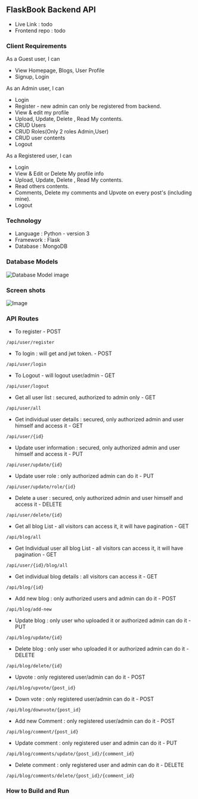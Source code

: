 ## FlaskBook Backend API

* Live Link : todo
* Frontend repo : todo

### Client Requirements
As a Guest user, I can
* View Homepage, Blogs, User Profile
* Signup, Login

As an Admin user, I can
* Login
* Register - new admin can only be registered from backend.
* View & edit my profile
* Upload, Update, Delete , Read My contents.
* CRUD Users
* CRUD Roles(Only 2 roles Admin,User)
* CRUD user contents
* Logout

As a Registered user, I can
* Login
* View & Edit or Delete My profile info
* Upload, Update, Delete , Read My contents.
* Read others contents.
* Comments, Delete my comments and Upvote on every post's (including mine).
* Logout

### Technology
* Language : Python - version 3
* Framework : Flask
* Database : MongoDB

### Database Models
![Database Model image](https://drive.google.com/uc?export=view&id=1sRqNj3UHpOGM1HlIFY_UlnKoiq0wak4H)

### Screen shots
![Image](https://drive.google.com/uc?export=view&id=1xbwXOZi2K5WhGzdgbSnNGiUed2caHWOI)


### API Routes
* To register - POST
```text
/api/user/register
```
* To login : will get and jwt token. - POST
```text
/api/user/login
```
* To Logout - will logout user/admin - GET
```text
/api/user/logout
```
* Get all user list : secured, authorized to admin only - GET
```text
/api/user/all
```
* Get individual user details : secured, only authorized admin and user himself and access it - GET
```text
/api/user/{id}
```
* Update user information : secured, only authorized admin and user himself and access it - PUT
```text
/api/user/update/{id}
```
* Update user role : only authorized admin can do it - PUT
```text
/api/user/update/role/{id}
```
* Delete a user : secured, only authorized admin and user himself and access it - DELETE
```text
/api/user/delete/{id}
```
* Get all blog List - all visitors can access it, it will have pagination - GET
```text
/api/blog/all
```
* Get Individual user all blog List - all visitors can access it, it will have pagination - GET
```text
/api/user/{id}/blog/all
```
* Get individual blog details : all visitors can access it - GET
```text
/api/blog/{id}
```
* Add new blog : only authorized users and admin can do it - POST
```text
/api/blog/add-new
```
* Update blog : only user who uploaded it or authorized admin can do it - PUT
```text
/api/blog/update/{id}
```
* Delete blog : only user who uploaded it or authorized admin can do it - DELETE
```text
/api/blog/delete/{id}
```
* Upvote : only registered user/admin can do it - POST
```text
/api/blog/upvote/{post_id}
```
* Down vote : only registered user/admin can do it - POST
```text
/api/blog/downvote/{post_id}
```
* Add new Comment : only registered user/admin can do it - POST
```text
/api/blog/comment/{post_id}
```
* Update comment : only registered user and admin can do it - PUT
```text
/api/blog/comments/update/{post_id}/{comment_id}
```
* Delete comment : only registered user and admin can do it - DELETE
```text
/api/blog/comments/delete/{post_id}/{comment_id}
```

### How to Build and Run





























